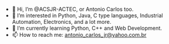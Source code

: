 - 👋 Hi, I’m @ACSJR-ACTEC, or Antonio Carlos too.
- 👀 I’m interested in Python, Java, C type languages, Industrial Automation, Electronics, and a lot more.
- 🌱 I’m currently learning Python, C++ and Web Development.
- 📫 How to reach me: antonio_carlos_jr@yahoo.com.br

<!---
ACSJR-ACTEC/ACSJR-ACTEC is a ✨ special ✨ repository because its `README.md` (this file) appears on your GitHub profile.
You can click the Preview link to take a look at your changes.
--->

